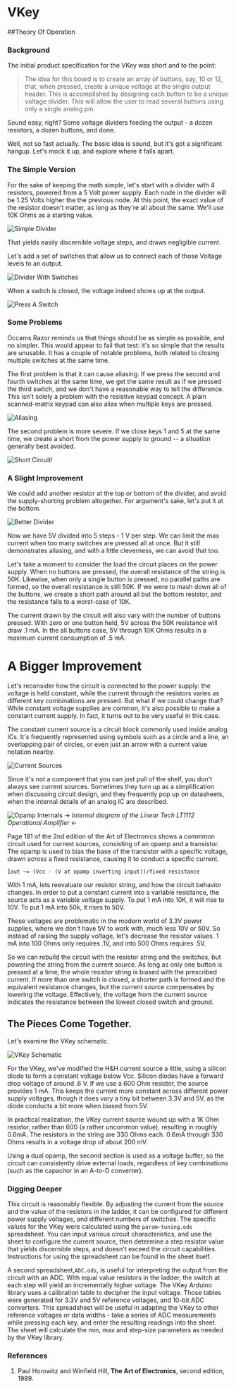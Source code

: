 # VKey
##Theory Of Operation

### Background
The initial product specification for the VKey was short and to the point:

>The idea for this board is to create an array of buttons, say, 10 or 12, that, when pressed, create a unique voltage at the single output header. This is accomplished by designing each button to be a unique voltage divider. This will allow the user to read several buttons using only a single analog pin.

Sound easy, right?  Some voltage dividers feeding the output - a dozen resistors, a dozen buttons, and done.

Well, not so fast actually.  The basic idea is sound, but it's got a significant hangup.  Let's mock it up, and explore where it falls apart.

### The Simple Version

For the sake of keeping the math simple, let's start with a divider with 4 resistors, powered from a 5 Volt power supply.  Each node in the divider will be 1.25 Volts higher the the previous node.  At this point, the exact value of the resistor doesn't matter, as long as they're all about the same.  We'll use 10K Ohms as a starting value.

![Simple Divider](/pictures/pic1.png)

That yields easily discernible voltage steps, and draws negligible current.  

Let's add a set of switches that allow us to connect each of those Voltage levels to an output.

![Divider With Switches](/pictures/pic2.png)

When a switch is closed, the voltage indeed shows up at the output.

![Press A Switch](/pictures/pic3.png)

### Some Problems

Occams Razor reminds us that things should be as simple as possible, and no simpler.  This would appear to fail that test: it's so simple that the results are unusable.  It has a couple of notable problems, both related to closing multiple switches at the same time.

The first problem is that it can cause aliasing.  If we press the second and fourth switches at the same time, we get the same result as if we pressed the third switch, and we don't have a reasonable way to tell the difference.  This isn't solely a problem with the resistive keypad concept.  A plain scanned-matrix keypad can also alias when multiple keys are pressed.

![Aliasing](/pictures/pic4.png)

The second problem is more severe.  If we close keys 1 and 5 at the same time, we create a short from the power supply to ground -- a situation generally best avoided.

![Short Circuit!](/pictures/pic5.png)

### A Slight Improvement

We could add another resistor at the top or bottom of the divider, and avoid the supply-shorting problem altogether.  For argument's sake, let's put it at the bottom.

![Better Divider](/pictures/pic6.png)

Now we have 5V divided into 5 steps - 1 V per step.  We can limit the max current when too many switches are pressed all at once.  But it still demonstrates aliasing, and with a little cleverness, we can avoid that too.

Let's take a moment to consider the load the circuit places on the power supply.  When no buttons are pressed, the overall resistance of the string is 50K.  Likewise, when only a single button is pressed, no parallel paths are formed, so the overall resistance is still 50K.  If we were to mash down all of the buttons, we create a short path around all but the bottom resistor, and the resistance falls to a worst-case of 10K.   

The current drawn by the circuit will also vary with the number of buttons pressed.  With zero or one button held, 5V across the 50K resistance will draw .1 mA.  In the all buttons case, 5V through 10K Ohms results in a maximum current consumption of .5 mA.

# A Bigger Improvement

Let's reconsider how the circuit is connected to the power supply: the voltage is held constant, while the current through the resistors varies as different key combinations are pressed.  But what if we could change that?  While constant voltage supplies are common, it's also possible to make a constant current supply.  In fact, it turns out to be very useful in this case.

The constant current source is a circuit block commonly used inside analog ICs.  It's frequently represented using symbols such as a circle and a line, an overlapping pair of circles, or even just an arrow with a current value notation nearby. 

![Current Sources](/pictures/pic7.png) 

Since it's not a component that you can just pull of the shelf, you don't always see current sources.  Sometimes they turn up as a simplification when discussing circuit design, and they frequently pop up on datasheets, when the internal details of an analog IC are described.

![Opamp Internals](/pictures/pic8.png)
-> *Internal diagram of the Linear Tech LT1112 Operational Amplifier* <-

Page 181 of the 2nd edition of the Art of Electronics shows a commmon circuit used for current sources, consisting of an opamp and a transistor.  The opamp is used to bias the base of the transistor with a specific voltage, drawn across a fixed resistance, causing it to conduct a specific current.  

	Iout ~= (Vcc - (V at opamp inverting input))/fixed resistance

With 1 mA, lets reevaluate our resistor string, and how the circuit behavior changes.  In order to put a constant current into a variable resistance, the source acts as a variable voltage supply.  To put 1 mA into 10K, it will rise to 10V.  To put 1 mA into 50k, it rises to 50V.

These voltages are problematic in the modern world of 3.3V power supplies, where we don't have 5V to work with, much less 10V or 50V.  So  instead of raising the supply voltage, let's decrease the resistor values.  1 mA into 100 Ohms only requires .1V, and into 500 Ohms requires .5V.

So we can rebuild the circuit with the resistor string and the switches, but powering the string from the current source.  As long as only one button is pressed at a time, the whole resistor string is biased with the prescribed current.  If more than one switch is closed, a shorter path is formed and the equivalent resistance changes, but the current source compensates by lowering the voltage.  Effectively, the voltage from the current source indicates the resistance between the lowest closed switch and ground.

## The Pieces Come Together.

Let's examine the VKey schematic.

![VKey Schematic](/pictures/schem.png)

For the VKey, we've modified the H&H current source a little, using a silicon diode to form a constant voltage below Vcc.  Silicon diodes have a forward drop voltage of around .6 V.  If we use a 600 Ohm resistor, the source provides 1 mA.  This keeps the current more constant across different power supply voltages, though it  does vary a tiny bit between 3.3V and 5V, as the diode conducts a bit more when biased from 5V.

In practical realization, the VKey current source wound up with a 1K Ohm resistor, rather than 600 (a rather uncommon value), resulting in roughly 0.6mA.  The resistors in the string are 330 Ohms each.  0.6mA through 330 Ohms results in a voltage drop of about 200 mV. 

Using a dual opamp, the second section is used as a voltage buffer, so the circuit can consistently drive external loads, regardless of key combinations (such as the capacitor in an A-to-D converter).

### Digging Deeper

This circuit is reasonably flexible.  By adjusting the current from the source and the value of the resistors in the ladder, it can be configured for different power supply voltages, and different numbers of switches.  The specific values for the VKey were calculated using the `param-tuning.ods` spreadsheet.  You can input various circuit characteristics, and use the sheet to configure the current source, then determine a step resistor value that yields discernible steps, and doesn't exceed the circuit capabilities.  Instructions for using the spreadsheet can be found in the sheet itself.

A second spreadsheet,`ADC.ods`, is useful for interpreting the output from the circuit with an ADC.  With equal value resistors in the ladder, the switch at each step will yield an incrementally higher voltage.  The VKey Arduino library uses a calibration table to decipher the input voltage.  Those tables were generated for 3.3V and 5V reference voltages, and 10-bit ADC converters.  This spreadsheet will be useful in adapting the VKey to other reference voltages or data widths - take a series of ADC measurements while pressing each key, and enter the resulting readings into the sheet.  The sheet will calculate the min, max and step-size parameters as needed by the VKey library.

### References

1. Paul Horowitz and Winfield Hill, __The Art of Electronics__, second edition, 1989.